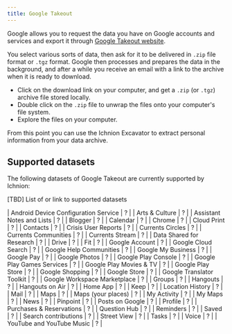 ```yaml
---
title: Google Takeout
---
```


Google allows you to request the data you have on Google accounts and services and export it through [Google Takeout website](https://takeout.google.com/).  

You select various sorts of data, then ask for it to be delivered in `.zip` file format or `.tgz` format.  Google then processes and prepares the data in the background, and after a while you receive an email with a link to the archive when it is ready to download.

- Click on the download link on your computer, and get a `.zip` (or `.tgz`) archive file stored locally.
- Double click on the `.zip` file to unwrap the files onto your computer's file system.
- Explore the files on your computer.

From this point you can use the Ichnion Excavator to extract personal information from your data archive.

## Supported datasets

The following datasets of Google Takeout are currently supported by Ichnion:

[TBD] List of or link to supported datasets


| Android Device Configuration Service | ? |
| Arts & Culture | ? |
| Assistant Notes and Lists | ? |
| Blogger | ? |
| Calendar | ? |
| Chrome | ? |
| Cloud Print | ? |
| Contacts | ? |
| Crisis User Reports | ? |
| Currents Circles | ? |
| Currents Communities | ? |
| Currents Stream | ? |
| Data Shared for Research | ? |
| Drive | ? |
| Fit | ? |
| Google Account | ? |
| Google Cloud Search | ? |
| Google Help Communities | ? |
| Google My Business | ? |
| Google Pay | ? |
| Google Photos | ? |
| Google Play Console | ? |
| Google Play Games Services | ? |
| Google Play Movies & TV | ? |
| Google Play Store | ? |
| Google Shopping | ? |
| Google Store | ? |
| Google Translator Toolkit | ? |
| Google Workspace Marketplace | ? |
| Groups | ? |
| Hangouts | ? |
| Hangouts on Air | ? |
| Home App | ? |
| Keep | ? |
| Location History | ? |
| Mail | ? |
| Maps | ? |
| Maps (your places) | ? |
| My Activity | ? |
| My Maps | ? |
| News | ? |
| Pinpoint | ? |
| Posts on Google | ? |
| Profile | ? |
| Purchases & Reservations | ? |
| Question Hub | ? |
| Reminders | ? |
| Saved | ? |
| Search contributions | ? |
| Street View | ? |
| Tasks | ? |
| Voice | ? |
| YouTube and YouTube Music | ? |
